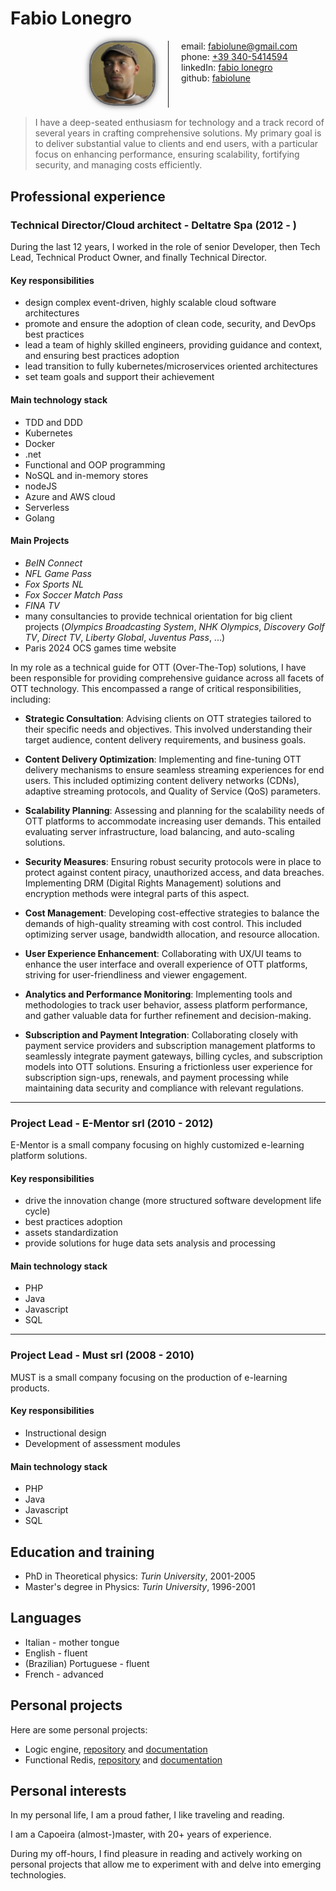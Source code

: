# Fabio Lonegro

<div style="display: grid; grid-template-columns: 1fr 1fr; margin-bottom: 15px;">
  <div style="text-align: right;">
    <img src="./images/me.png" style="border-radius: 37%;border: 3px solid #666;box-shadow: 0px 0px 10px #666; margin-right: 20px;" width="100"/>
  </div>
  <div style="border-left: 1px solid; padding-left: 20px;">
      email: <a href="mailto:fabiolune@gmail.com">fabiolune@gmail.com</a><br>
      phone: <a href="tel:+393405414594">+39 340-5414594</a><br>
      linkedIn: <a href="https://www.linkedin.com/in/fabio-lonegro-phd-9493278">fabio lonegro</a><br>
      github: <a href="https://github.com/fabiolune">fabiolune</a>
  </div>
</div>

> I have a deep-seated enthusiasm for technology and a track record of several years in crafting comprehensive solutions. My primary goal is to deliver substantial value to clients and end users, with a particular focus on enhancing performance, ensuring scalability, fortifying security, and managing costs efficiently.

## Professional experience

### Technical Director/Cloud architect - Deltatre Spa (2012 - )

During the last 12 years, I worked in the role of senior Developer, then Tech Lead, Technical Product Owner, and finally Technical Director.

#### Key responsibilities

* design complex event-driven, highly scalable cloud software architectures
* promote and ensure the adoption of clean code, security, and DevOps best practices
* lead a team of highly skilled engineers, providing guidance and context, and ensuring best practices adoption
* lead transition to fully kubernetes/microservices oriented architectures
* set team goals and support their achievement

#### Main technology stack

* TDD and DDD
* Kubernetes
* Docker
* .net
* Functional and OOP programming
* NoSQL and in-memory stores
* nodeJS
* Azure and AWS cloud
* Serverless
* Golang

#### Main Projects

* _BeIN Connect_
* _NFL Game Pass_
* _Fox Sports NL_
* _Fox Soccer Match Pass_
* _FINA TV_
* many consultancies to provide technical orientation for big client projects (_Olympics Broadcasting System_, _NHK Olympics_, _Discovery Golf TV_, _Direct TV_, _Liberty Global_, _Juventus Pass_,  ...)
* Paris 2024 OCS games time website

In my role as a technical guide for OTT (Over-The-Top) solutions, I have been responsible for providing comprehensive guidance across all facets of OTT technology. This encompassed a range of critical responsibilities, including:

* __Strategic Consultation__: Advising clients on OTT strategies tailored to their specific needs and objectives. This involved understanding their target audience, content delivery requirements, and business goals.

* __Content Delivery Optimization__: Implementing and fine-tuning OTT delivery mechanisms to ensure seamless streaming experiences for end users. This included optimizing content delivery networks (CDNs), adaptive streaming protocols, and Quality of Service (QoS) parameters.

* __Scalability Planning__: Assessing and planning for the scalability needs of OTT platforms to accommodate increasing user demands. This entailed evaluating server infrastructure, load balancing, and auto-scaling solutions.

* __Security Measures__: Ensuring robust security protocols were in place to protect against content piracy, unauthorized access, and data breaches. Implementing DRM (Digital Rights Management) solutions and encryption methods were integral parts of this aspect.

* __Cost Management__: Developing cost-effective strategies to balance the demands of high-quality streaming with cost control. This included optimizing server usage, bandwidth allocation, and resource allocation.

* __User Experience Enhancement__: Collaborating with UX/UI teams to enhance the user interface and overall experience of OTT platforms, striving for user-friendliness and viewer engagement.

* __Analytics and Performance Monitoring__: Implementing tools and methodologies to track user behavior, assess platform performance, and gather valuable data for further refinement and decision-making.

* __Subscription and Payment Integration__: Collaborating closely with payment service providers and subscription management platforms to seamlessly integrate payment gateways, billing cycles, and subscription models into OTT solutions. Ensuring a frictionless user experience for subscription sign-ups, renewals, and payment processing while maintaining data security and compliance with relevant regulations.

***

### Project Lead - E-Mentor srl (2010 - 2012)

E-Mentor is a small company focusing on highly customized e-learning platform solutions.

#### Key responsibilities

* drive the innovation change (more structured software development life cycle)
* best practices adoption
* assets standardization
* provide solutions for huge data sets analysis and processing

#### Main technology stack

* PHP
* Java
* Javascript
* SQL

***

### Project Lead - Must srl (2008 - 2010)

MUST is a small company focusing on the production of e-learning products.

#### Key responsibilities

* Instructional design
* Development of assessment modules

#### Main technology stack

* PHP
* Java
* Javascript
* SQL

## Education and training

* PhD in Theoretical physics: _Turin University_, 2001-2005
* Master's degree in Physics: _Turin University_, 1996-2001

## Languages

* Italian - mother tongue
* English - fluent
* (Brazilian) Portuguese - fluent
* French - advanced

## Personal projects

Here are some personal projects:

* Logic engine, [repository](https://github.com/fabiolune/logic-engine) and [documentation](https://fabiolune.github.io/logic-engine/)
* Functional Redis, [repository](https://github.com/fabiolune/func-redis) and [documentation](https://fabiolune.github.io/func-redis/)

## Personal interests

In my personal life, I am a proud father, I like traveling and reading.

I am a Capoeira (almost-)master, with 20+ years of experience.

During my off-hours, I find pleasure in reading and actively working on personal projects that allow me to experiment with and delve into emerging technologies.
